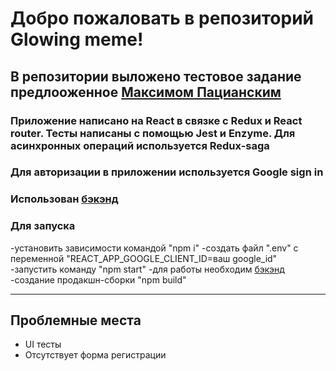 # Добро пожаловать в репозиторий Glowing meme!

## В репозитории выложено тестовое задание предлооженное [Максимом Пацианским](https://maxpfrontend.ru/)

### Приложение написано на React в связке с Redux и React router. Тесты написаны с помощью Jest и Enzyme. Для асинхронных операций используется Redux-saga

### Для авторизации в приложении используется Google sign in

### Использован [бэкэнд](https://github.com/maxfarseer/backend-tz3)

### Для запуска

-установить зависимости командой "npm i"
-создать файл ".env" c переменной "REACT_APP_GOOGLE_CLIENT_ID=ваш google_id"
-запустить команду "npm start"
-для работы необходим [бэкэнд](https://github.com/maxfarseer/backend-tz3)
-создание продакшн-сборки "npm build"

---

## Проблемные места

- UI тесты
- Отсутствует форма регистрации
